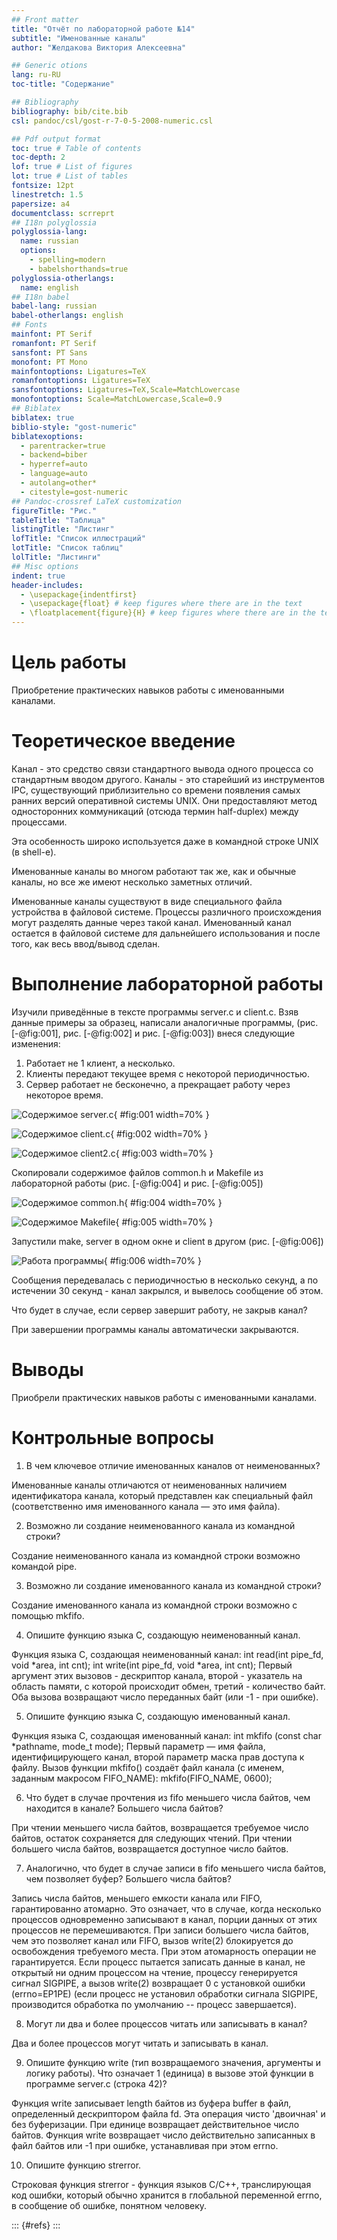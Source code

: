 ```yaml
---
## Front matter
title: "Отчёт по лабораторной работе №14"
subtitle: "Именованные каналы"
author: "Желдакова Виктория Алексеевна"

## Generic otions
lang: ru-RU
toc-title: "Содержание"

## Bibliography
bibliography: bib/cite.bib
csl: pandoc/csl/gost-r-7-0-5-2008-numeric.csl

## Pdf output format
toc: true # Table of contents
toc-depth: 2
lof: true # List of figures
lot: true # List of tables
fontsize: 12pt
linestretch: 1.5
papersize: a4
documentclass: scrreprt
## I18n polyglossia
polyglossia-lang:
  name: russian
  options:
	- spelling=modern
	- babelshorthands=true
polyglossia-otherlangs:
  name: english
## I18n babel
babel-lang: russian
babel-otherlangs: english
## Fonts
mainfont: PT Serif
romanfont: PT Serif
sansfont: PT Sans
monofont: PT Mono
mainfontoptions: Ligatures=TeX
romanfontoptions: Ligatures=TeX
sansfontoptions: Ligatures=TeX,Scale=MatchLowercase
monofontoptions: Scale=MatchLowercase,Scale=0.9
## Biblatex
biblatex: true
biblio-style: "gost-numeric"
biblatexoptions:
  - parentracker=true
  - backend=biber
  - hyperref=auto
  - language=auto
  - autolang=other*
  - citestyle=gost-numeric
## Pandoc-crossref LaTeX customization
figureTitle: "Рис."
tableTitle: "Таблица"
listingTitle: "Листинг"
lofTitle: "Список иллюстраций"
lotTitle: "Список таблиц"
lolTitle: "Листинги"
## Misc options
indent: true
header-includes:
  - \usepackage{indentfirst}
  - \usepackage{float} # keep figures where there are in the text
  - \floatplacement{figure}{H} # keep figures where there are in the text
---
```


# Цель работы

Приобретение практических навыков работы с именованными каналами.

# Теоретическое введение

Канал - это средство связи стандартного вывода одного процесса со стандартным вводом другого. Каналы - это старейший из инструментов IPC, существующий приблизительно со времени появления самых ранних версий оперативной системы UNIX. Они предоставляют метод односторонних коммуникаций (отсюда термин half-duplex) между процессами.

Эта особенность широко используется даже в командной строке UNIX (в shell-е).

Именованные каналы во многом работают так же, как и обычные каналы, но все же имеют несколько заметных отличий.

Именованные каналы существуют в виде специального файла устройства в файловой системе.
Процессы различного происхождения могут разделять данные через такой канал.
Именованный канал остается в файловой системе для дальнейшего использования и после того, как весь ввод/вывод сделан.

# Выполнение лабораторной работы

Изучили приведённые в тексте программы server.c и client.c. Взяв данные примеры
за образец, написали аналогичные программы, (рис. [-@fig:001], рис. [-@fig:002] и рис. [-@fig:003]) внеся следующие изменения:

1. Работает не 1 клиент, а несколько.
2. Клиенты передают текущее время с некоторой периодичностью.
3. Сервер работает не бесконечно, а прекращает работу через некоторое время.

![Содержимое server.c](image/1.png){ #fig:001 width=70% }

![Содержимое client.c](image/2.png){ #fig:002 width=70% }

![Содержимое client2.c](image/4.png){ #fig:003 width=70% }

Скопировали содержимое файлов common.h и Makefile из лабораторной работы (рис. [-@fig:004] и рис. [-@fig:005])

![Содержимое common.h](image/3.png){ #fig:004 width=70% }

![Содержимое Makefile](image/5.png){ #fig:005 width=70% }

Запустили make, server в одном окне и client в другом (рис. [-@fig:006])

![Работа программы](image/6.png){ #fig:006 width=70% }

Сообщения передевалась с периодичностью в несколько секунд, а по истечении 30 секунд - канал закрылся, и вывелось сообщение об этом.

Что будет в случае, если сервер завершит работу, не закрыв канал?

При завершении программы каналы автоматически закрываются.

# Выводы

Приобрели практических навыков работы с именованными каналами.

# Контрольные вопросы

1. В чем ключевое отличие именованных каналов от неименованных?

Именованные каналы отличаются от неименованных наличием идентификатора канала, который представлен как специальный файл (соответственно имя именованного канала — это имя файла).

2. Возможно ли создание неименованного канала из командной строки?

Создание неименованного канала из командной строки возможно командой pipe.

3. Возможно ли создание именованного канала из командной строки?

Создание именованного канала из командной строки возможно с помощью mkfifo.

4. Опишите функцию языка С, создающую неименованный канал.

Функция языка С, создающая неименованный канал: int read(int pipe_fd, void *area, int cnt); int write(int pipe_fd, void *area, int cnt); Первый аргумент этих вызовов - дескриптор канала, второй - указатель на область памяти, с которой происходит обмен, третий - количество байт. Оба вызова возвращают число переданных байт (или -1 - при ошибке).

5. Опишите функцию языка С, создающую именованный канал.

Функция языка С, создающая именованный канал: int mkfifo (const char *pathname, mode_t mode); Первый параметр — имя файла, идентифицирующего канал, второй параметр маска прав доступа к файлу. Вызов функции mkfifo() создаёт файл канала (с именем, заданным макросом FIFO_NAME): mkfifo(FIFO_NAME, 0600);

6. Что будет в случае прочтения из fifo меньшего числа байтов, чем находится в канале?
Большего числа байтов?

При чтении меньшего числа байтов, возвращается требуемое число байтов, остаток сохраняется для следующих чтений. При чтении большего числа байтов, возвращается доступное число байтов.

7. Аналогично, что будет в случае записи в fifo меньшего числа байтов, чем позволяет
буфер? Большего числа байтов?

Запись числа байтов, меньшего емкости канала или FIFO, гарантированно атомарно. Это означает, что в случае, когда несколько процессов одновременно записывают в канал, порции данных от этих процессов не перемешиваются. При записи большего числа байтов, чем это позволяет канал или FIFO, вызов write(2) блокируется до освобождения требуемого места. При этом атомарность операции не гарантируется. Если процесс пытается записать данные в канал, не открытый ни одним процессом на чтение, процессу генерируется сигнал SIGPIPE, а вызов write(2) возвращает 0 с установкой ошибки (errno=ЕР1РЕ) (если процесс не установил обработки сигнала SIGPIPE, производится обработка по умолчанию -- процесс завершается). 

8. Могут ли два и более процессов читать или записывать в канал?

Два и более процессов могут читать и записывать в канал.

9. Опишите функцию write (тип возвращаемого значения, аргументы и логику работы).
Что означает 1 (единица) в вызове этой функции в программе server.c (строка 42)?

Функция write записывает length байтов из буфера buffer в файл, определенный дескриптором файла fd. Эта операция чисто 'двоичная' и без буферизации. При единице возвращает действительное число байтов. Функция write возвращает число действительно записанных в файл байтов или -1 при ошибке, устанавливая при этом errno.

10. Опишите функцию strerror.

Строковая функция strerror - функция языков C/C++, транслирующая код ошибки, который обычно хранится в глобальной переменной errno, в сообщение об ошибке, понятном человеку.



::: {#refs}
:::
